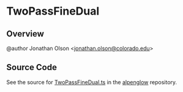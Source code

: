 # TwoPassFineDual

## Overview

@author Jonathan Olson &lt;jonathan.olson@colorado.edu&gt;



## Source Code

See the source for [TwoPassFineDual.ts](https://github.com/phetsims/alpenglow/blob/main/js/webgpu/tests/rasterize-two-pass/TwoPassFineDual.ts) in the [alpenglow](https://github.com/phetsims/alpenglow) repository.

